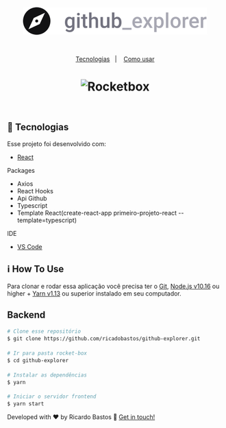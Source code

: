 <br>

<p align="center">
    <img alt="Rocketbox" src="https://github.com/RicardoBastos/github-explorer/blob/master/src/assets/logo.svg" />
</p>

<br>

<p align="center">
  <a href="#rocket-tecnologias">Tecnologias</a>&nbsp;&nbsp;&nbsp;|&nbsp;&nbsp;&nbsp;
  <a href="#information_source-how-to-use">Como usar</a>
</p>


<h1 align="center">
    <img alt="Rocketbox" src="https://github.com/RicardoBastos/docs/blob/master/imagens/github-explorer/github-explorer.gif" />
</h1>

<br>



## :rocket: Tecnologias

Esse projeto foi desenvolvido com:

- [React](https://pt-br.reactjs.org/)


Packages

- Axios
- React Hooks
- Api Github
- Typescript
- Template React(create-react-app primeiro-projeto-react --template=typescript)



IDE
- [VS Code][vc] 

## :information_source: How To Use

Para clonar e rodar essa aplicação você precisa ter o  [Git](https://git-scm.com), [Node.js v10.16][nodejs] ou higher + [Yarn v1.13][yarn] ou superior instalado em seu computador.


## Backend

```bash
# Clone esse repositório
$ git clone https://github.com/ricadobastos/github-explorer.git

# Ir para pasta rocket-box
$ cd github-explorer

# Instalar as dependências
$ yarn

# Iniciar o servidor frontend
$ yarn start

```


Developed with ♥ by Ricardo Bastos :wave: [Get in touch!](https://www.linkedin.com/in/ricardo-bastos-975592b0/)

[nodejs]: https://nodejs.org/
[yarn]: https://yarnpkg.com/
[vc]: https://code.visualstudio.com/

